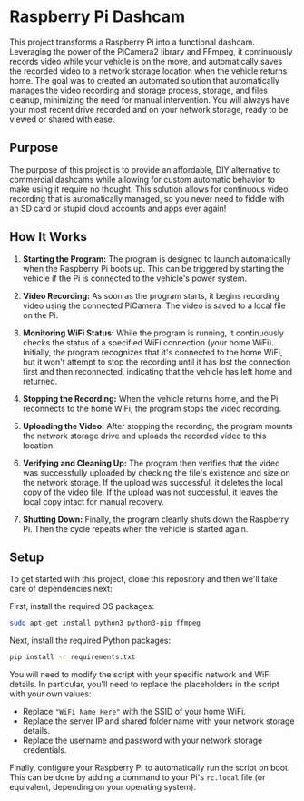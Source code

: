 # Raspberry Pi Dashcam

This project transforms a Raspberry Pi into a functional dashcam. Leveraging the power of the PiCamera2 library and FFmpeg, it continuously records video while your vehicle is on the move, and automatically saves the recorded video to a network storage location when the vehicle returns home. The goal was to created an automated solution that automatically manages the video recording and storage process, storage, and files cleanup, minimizing the need for manual intervention. You will always have your most recent drive recorded and on your network storage, ready to be viewed or shared with ease.

## Purpose

The purpose of this project is to provide an affordable, DIY alternative to commercial dashcams while allowing for custom automatic behavior to make using it require no thought. This solution allows for continuous video recording that is automatically managed, so you never need to fiddle with an SD card or stupid cloud accounts and apps ever again!

## How It Works

1. **Starting the Program:** The program is designed to launch automatically when the Raspberry Pi boots up. This can be triggered by starting the vehicle if the Pi is connected to the vehicle's power system.

2. **Video Recording:** As soon as the program starts, it begins recording video using the connected PiCamera. The video is saved to a local file on the Pi.

3. **Monitoring WiFi Status:** While the program is running, it continuously checks the status of a specified WiFi connection (your home WiFi). Initially, the program recognizes that it's connected to the home WiFi, but it won't attempt to stop the recording until it has lost the connection first and then reconnected, indicating that the vehicle has left home and returned.

4. **Stopping the Recording:** When the vehicle returns home, and the Pi reconnects to the home WiFi, the program stops the video recording.

5. **Uploading the Video:** After stopping the recording, the program mounts the network storage drive and uploads the recorded video to this location.

6. **Verifying and Cleaning Up:** The program then verifies that the video was successfully uploaded by checking the file's existence and size on the network storage. If the upload was successful, it deletes the local copy of the video file. If the upload was not successful, it leaves the local copy intact for manual recovery.

7. **Shutting Down:** Finally, the program cleanly shuts down the Raspberry Pi. Then the cycle repeats when the vehicle is started again.

## Setup

To get started with this project, clone this repository and then we'll take care of dependencies next:

First, install the required OS packages:

```bash
sudo apt-get install python3 python3-pip ffmpeg
```

Next, install the required Python packages:

```bash
pip install -r requirements.txt
```

You will need to modify the script with your specific network and WiFi details. In particular, you'll need to replace the placeholders in the script with your own values:

- Replace `"WiFi Name Here"` with the SSID of your home WiFi.
- Replace the server IP and shared folder name with your network storage details.
- Replace the username and password with your network storage credentials.

Finally, configure your Raspberry Pi to automatically run the script on boot. This can be done by adding a command to your Pi's `rc.local` file (or equivalent, depending on your operating system).
